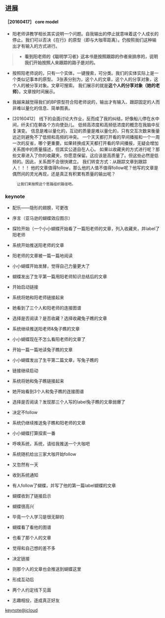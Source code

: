 ##  进展
#### ［20160417］ core model 
* 阳老师讲教学相长其实说明一个问题。自我输出的停止就意味着这个人成长的停止。我们可以否决《在行》的原型（即与大咖零距离）。仍按照我们这种输出才有输入的方式进行。
  
>  * **看到阳老师的《聪明学习者》这本书是按照跟踪的作者来排序的，说明我们开始按照人来跟踪的路子是对的。**

* 按照阳老师说的，只有一个实体，一键搜索，可分类。我们的实体实际上是一个类似记事本的原型。
	3张表分别为，这个人的文章，这个人的分享对象，这个人的被分享对象。文章可搜索。
	我们展示的就是**这个人的分享对象（她的老师）**。文章按时间展示。
* 我越来越觉得我们的BP原型符合阳老师说的，输出才有输入、跟踪固定的人而非难以量化的信息、简单图表。


  
* [20160412］
    线下的会面讨论大作业，反而成了我的纠结，好像船儿停在水中间，纤夫们在朝各个方向使劲儿。 低频高浓度和高频低浓度的概念在我脑中反复演变。
    信息是难以量化的，互动的质量是难以量化的，只有交互次数来衡量远近则避免不了低频和高频的冲突。 一个天天都打开看的早间播报和一个一周一次的反省，哪个更重要。如果转换成天天都打开看的早间播报，无疑会增加关系图中的质量描述，但其实公道自在人心。
    如果以收藏夹的方式进行呢？那些文章进入了你的收藏夹，你愿意保留。这应该是高质量了。但这些必然是低频的。因此，关系图不会很快建立。
	  我们转变方式：从跟踪文章到跟踪人！！！
		他的文章值得follow，那么他的人值不值得follow呢？他写的文章是偶然间的灵光再现，还是真正有积累有质量的输出呢？
		
		让我们来按照这个思路组织路径吧。

### keynote
* 配乐——隐形的翅膀，可更改

- 序言（亚马逊的蝴蝶效应图示）
- 探险开始（一个小小蝴蝶开始看了一篇阳老师的文章，列入收藏夹，并label了阳老师
- 系统开始推送阳老师的文章
- 阳老师的文章被一篇一篇地阅读
- 小小蝴蝶开始发酵，觉得自己力量更大了
- 蝴蝶发出了生平第一篇用阳老师知识总结后的文章
- 开始启动链接
- 系统将她和阳老师链接起来
- 她看到了三个人和阳老师的连接图谱
- 选择是否阅读？是否收藏？选择收藏兔子瞧的文章
- 系统继续推送阳老师&兔子瞧的文章
- 小小蝴蝶现在不怎么看阳老师的文章了
- 开始一篇一篇地读兔子瞧的文章
- 小小蝴蝶发出了生平第二篇文章，写兔子瞧的
- 链接继续启动
- 系统将她和兔子瞧链接起来
- 她开始看到3个人和兔子瞧的连接图谱
- 选择是否阅读？发现那三个人写的label兔子瞧的文章弱爆了
- 决定不follow
- 系统仍继续推送兔子瞧和阳老师的文章
- 小小蝴蝶打算探索一番
- 呼唤系统，系统，请给我推送一个大咖吧

- 系统随机给出三家大咖开始follow
- 又忽然有一天
- 收到系统通知
- 有人follow了蝴蝶，并写了他的第一篇label蝴蝶的文章
- 蝴蝶收到了链接启示
- 蝴蝶很高兴
- 毕竟一个人学习是很无聊的
- 蝴蝶看了看他的图谱
- 也看了那个人的文章
- 觉得和自己想的差不多
- 决定链接
- 则那个人的文章也会推送到蝴蝶这里
- 形成互动后
- 两个人约定线下见面
- 志趣相投，逐成真正好友

[keynote@icloud](https://www.icloud.com/keynote/000NXT6Ua19qUgu0gKyr3fc3g#%E5%A4%A7%E4%BD%9C%E4%B8%9A%E4%B9%8B%E7%86%9F%E6%82%89keynote)
